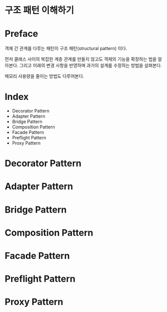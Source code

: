 # 구조 패턴 이해하기

# Preface

객체 간 관계를 다루는 패턴이 구조 패턴(structural pattern) 이다.

먼저 클래스 사이의 복잡한 계층 관계를 만들지 않고도 객체의 기능을 확장하는 법을 알아본다. 그리고 미래의 변경 사항을 반영하며 과거의 설계를 수정하는 방법을 살펴본다.

메모리 사용량을 줄이는 방법도 다루어본다.

# Index

- Decorator Pattern
- Adapter Pattern
- Bridge Pattern
- Composition Pattern
- Facade Pattern
- Preflight Pattern
- Proxy Pattern


# Decorator Pattern

# Adapter Pattern

# Bridge Pattern

# Composition Pattern

# Facade Pattern

# Preflight Pattern

# Proxy Pattern